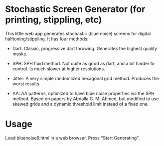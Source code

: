 Stochastic Screen Generator (for printing, stippling, etc)
==========================================

This little web app generates stochastic (blue noise) screens
for digital halftoning/stippling.  It has four methods:

* Dart:  Classic, progressive dart throwing.  Generates
  the highest quality masks.
  
* SPH: SPH fluid method.  Not quite as good as dart, and 
  a bit harder to control.  Is much slower at higher resolutions.
  
* Jitter: A very simple randomlized hexagonal grid method.  Produces
  the worst results
  
* AA: AA patterns, optimized to have blue noise properties via the SPH
      method.  Based on papers by Abdalla G. M. Ahmed, but modified to use skewed 
      grids and a dynamic threshold limit instead of a fixed one.

Usage
==========================

Load bluenoise9.html in a web browser.  Press "Start Generating".
